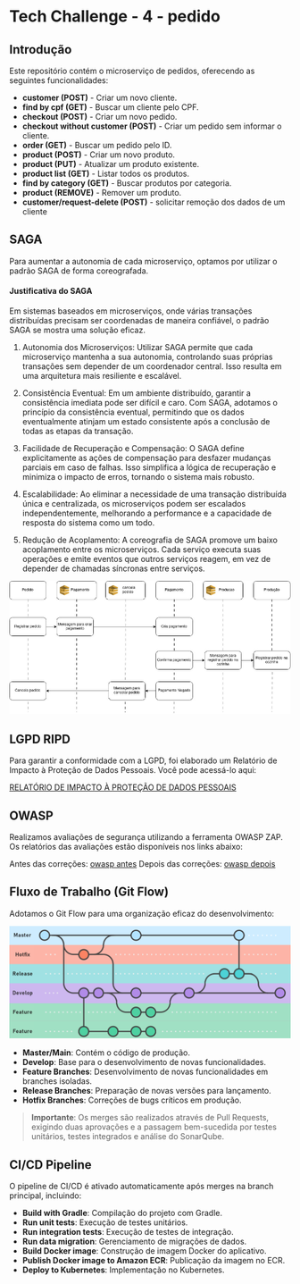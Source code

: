 # Tech Challenge - 4 - pedido

## Introdução
Este repositório contém o microserviço de pedidos, oferecendo as seguintes funcionalidades:
- **customer (POST)** - Criar um novo cliente.
- **find by cpf (GET)** - Buscar um cliente pelo CPF.
- **checkout (POST)** - Criar um novo pedido.
- **checkout without customer (POST)** - Criar um pedido sem informar o cliente.
- **order (GET)** - Buscar um pedido pelo ID.
- **product (POST)** - Criar um novo produto.
- **product (PUT)** - Atualizar um produto existente.
- **product list (GET)** - Listar todos os produtos.
- **find by category (GET)** - Buscar produtos por categoria.
- **product (REMOVE)** - Remover um produto.
- **customer/request-delete (POST)** - solicitar remoção dos dados de um cliente



## SAGA
Para aumentar a autonomia de cada microserviço, optamos por utilizar o padrão SAGA de forma coreografada.

#### Justificativa do SAGA
Em sistemas baseados em microserviços, onde várias transações distribuídas precisam ser coordenadas de maneira confiável, o padrão SAGA se mostra uma solução eficaz.

1. Autonomia dos Microserviços:
   Utilizar SAGA permite que cada microserviço mantenha a sua autonomia, controlando suas próprias transações sem depender de um coordenador central. Isso resulta em uma arquitetura mais resiliente e escalável.
2. Consistência Eventual:
   Em um ambiente distribuído, garantir a consistência imediata pode ser difícil e caro. Com SAGA, adotamos o princípio da consistência eventual, permitindo que os dados eventualmente atinjam um estado consistente após a conclusão de todas as etapas da transação.

3. Facilidade de Recuperação e Compensação:
   O SAGA define explicitamente as ações de compensação para desfazer mudanças parciais em caso de falhas. Isso simplifica a lógica de recuperação e minimiza o impacto de erros, tornando o sistema mais robusto.

4. Escalabilidade:
   Ao eliminar a necessidade de uma transação distribuída única e centralizada, os microserviços podem ser escalados independentemente, melhorando a performance e a capacidade de resposta do sistema como um todo.

5. Redução de Acoplamento:
   A coreografia de SAGA promove um baixo acoplamento entre os microserviços. Cada serviço executa suas operações e emite eventos que outros serviços reagem, em vez de depender de chamadas síncronas entre serviços.

![Saga](./doc/saga.jpg)



## LGPD RIPD

Para garantir a conformidade com a LGPD, foi elaborado um Relatório de Impacto à Proteção de Dados Pessoais. Você pode acessá-lo aqui:

[RELATÓRIO DE IMPACTO À PROTEÇÃO DE DADOS PESSOAIS](./doc/RIPD.pdf) 



## OWASP

Realizamos avaliações de segurança utilizando a ferramenta OWASP ZAP. Os relatórios das avaliações estão disponíveis nos links abaixo:

Antes das correções: [owasp antes](./doc/owasp_antes.pdf)
Depois das correções: [owasp depois](./doc/owasp_depois.pdf)



## Fluxo de Trabalho (Git Flow)
Adotamos o Git Flow para uma organização eficaz do desenvolvimento:

![Git Flow](./doc/gitflow.png)

- **Master/Main**: Contém o código de produção.
- **Develop**: Base para o desenvolvimento de novas funcionalidades.
- **Feature Branches**: Desenvolvimento de novas funcionalidades em branches isoladas.
- **Release Branches**: Preparação de novas versões para lançamento.
- **Hotfix Branches**: Correções de bugs críticos em produção.

> **Importante**: Os merges são realizados através de Pull Requests, exigindo duas aprovações e a passagem bem-sucedida por testes unitários, testes integrados e análise do SonarQube.



## CI/CD Pipeline
O pipeline de CI/CD é ativado automaticamente após merges na branch principal, incluindo:

- **Build with Gradle**: Compilação do projeto com Gradle.
- **Run unit tests**: Execução de testes unitários.
- **Run integration tests**: Execução de testes de integração.
- **Run data migration**: Gerenciamento de migrações de dados.
- **Build Docker image**: Construção de imagem Docker do aplicativo.
- **Publish Docker image to Amazon ECR**: Publicação da imagem no ECR.
- **Deploy to Kubernetes**: Implementação no Kubernetes.
